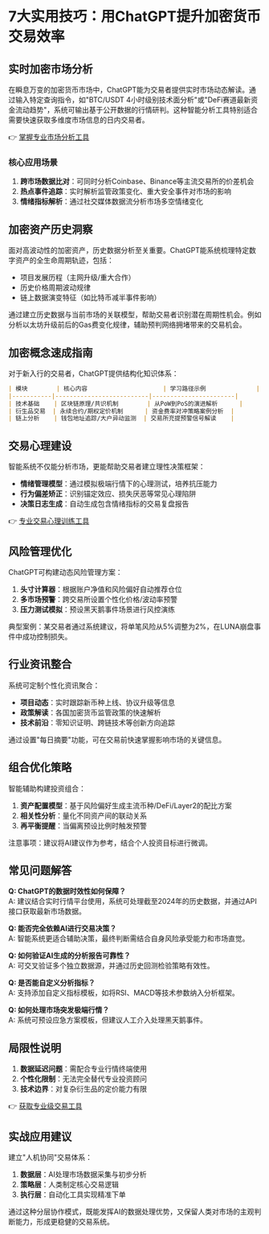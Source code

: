 # 7大实用技巧：用ChatGPT提升加密货币交易效率

## 实时加密市场分析

在瞬息万变的加密货币市场中，ChatGPT能为交易者提供实时市场动态解读。通过输入特定查询指令，如"BTC/USDT 4小时级别技术面分析"或"DeFi赛道最新资金流动趋势"，系统可输出基于公开数据的行情研判。这种智能分析工具特别适合需要快速获取多维度市场信息的日内交易者。

👉 [掌握专业市场分析工具](https://bit.ly/okx_welcome)

### 核心应用场景
1. **跨市场数据比对**：可同时分析Coinbase、Binance等主流交易所的价差机会
2. **热点事件追踪**：实时解析监管政策变化、重大安全事件对市场的影响
3. **情绪指标解析**：通过社交媒体数据流分析市场多空情绪变化

## 加密资产历史洞察

面对高波动性的加密资产，历史数据分析至关重要。ChatGPT能系统梳理特定数字资产的全生命周期轨迹，包括：
- 项目发展历程（主网升级/重大合作）
- 历史价格周期波动规律
- 链上数据演变特征（如比特币减半事件影响）

通过建立历史数据与当前市场的关联模型，帮助交易者识别潜在周期性机会。例如分析以太坊升级前后的Gas费变化规律，辅助预判网络拥堵带来的交易机会。

## 加密概念速成指南

对于新入行的交易者，ChatGPT提供结构化知识体系：
```markdown
| 模块        | 核心内容                     | 学习路径示例              |
|-----------|--------------------------|-----------------------|
| 技术基础    | 区块链原理/共识机制        | 从PoW到PoS的演进解析      |
| 衍生品交易  | 永续合约/期权定价机制      | 资金费率对冲策略案例分析  |
| 链上分析    | 钱包地址追踪/大户异动监测  | 交易所充提预警信号解读    |
```

## 交易心理建设

智能系统不仅能分析市场，更能帮助交易者建立理性决策框架：
- **情绪管理模型**：通过模拟极端行情下的心理测试，培养抗压能力
- **行为偏差矫正**：识别锚定效应、损失厌恶等常见心理陷阱
- **决策日志生成**：自动生成包含情绪指标的交易复盘报告

👉 [专业交易心理训练工具](https://bit.ly/okx_welcome)

## 风险管理优化

ChatGPT可构建动态风险管理方案：
1. **头寸计算器**：根据账户净值和风险偏好自动推荐仓位
2. **多市场预警**：跨交易所设置个性化价格/波动率预警
3. **压力测试模拟**：预设黑天鹅事件场景进行风控演练

典型案例：某交易者通过系统建议，将单笔风险从5%调整为2%，在LUNA崩盘事件中成功控制损失。

## 行业资讯整合

系统可定制个性化资讯聚合：
- **项目动态**：实时跟踪新币种上线、协议升级等信息
- **政策解读**：各国加密货币监管政策的快速解析
- **技术前沿**：零知识证明、跨链技术等创新方向追踪

通过设置"每日摘要"功能，可在交易前快速掌握影响市场的关键信息。

## 组合优化策略

智能辅助构建投资组合：
1. **资产配置模型**：基于风险偏好生成主流币种/DeFi/Layer2的配比方案
2. **相关性分析**：量化不同资产间的联动关系
3. **再平衡提醒**：当偏离预设比例时触发预警

注意事项：建议将AI建议作为参考，结合个人投资目标进行微调。

## 常见问题解答

**Q: ChatGPT的数据时效性如何保障？**  
A: 建议结合实时行情平台使用，系统可处理截至2024年的历史数据，并通过API接口获取最新市场数据。

**Q: 能否完全依赖AI进行交易决策？**  
A: 智能系统更适合辅助决策，最终判断需结合自身风险承受能力和市场直觉。

**Q: 如何验证AI生成的分析报告可靠性？**  
A: 可交叉验证多个独立数据源，并通过历史回测检验策略有效性。

**Q: 是否能自定义分析指标？**  
A: 支持添加自定义指标模板，如将RSI、MACD等技术参数纳入分析框架。

**Q: 如何处理市场突发极端行情？**  
A: 系统可预设应急方案模板，但建议人工介入处理黑天鹅事件。

## 局限性说明

1. **数据延迟问题**：需配合专业行情终端使用
2. **个性化限制**：无法完全替代专业投资顾问
3. **技术边界**：对复杂衍生品的定价能力有限

👉 [获取专业级交易工具](https://bit.ly/okx_welcome)

## 实战应用建议

建立"人机协同"交易体系：
1. **数据层**：AI处理市场数据采集与初步分析
2. **策略层**：人类制定核心交易逻辑
3. **执行层**：自动化工具实现精准下单

通过这种分层协作模式，既能发挥AI的数据处理优势，又保留人类对市场的主观判断能力，形成更稳健的交易系统。